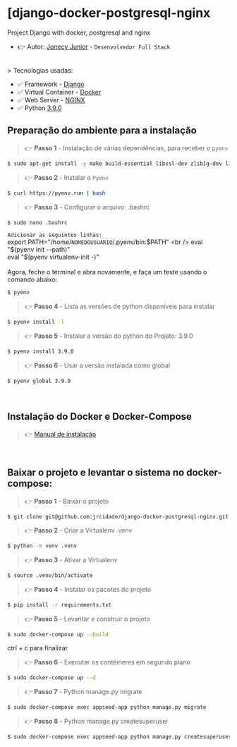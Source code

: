 # [django-docker-postgresql-nginx
Project Django with docker, postgresql and nginx 

- 👉 Autor: [Jonecy Junior](https://github.com/jrcidade) - `Desenvolvedor Full Stack`
<br />
> Tecnologias usadas: 

- ✅ Framework - [Django](https://www.djangoproject.com/) 
- ✅ Virtual Container - [Docker](https://www.docker.com/)
- ✅ Web Server - [NGINX](https://www.nginx.com/)
- ✅ Python [3.9.0](https://www.python.org/downloads/release/python-390/)

## Preparação do ambiente para a instalação

> 👉 **Passo 1** - Instalação de várias dependências, para receber o `pyenv`

```bash
$ sudo apt-get install -y make build-essential libssl-dev zlib1g-dev libbz2-dev libreadline-dev libsqlite3-dev wget curl llvm libncurses5-dev xz-utils tk-dev libxml2-dev libxmlsec1-dev libffi-dev liblzma-dev git
```

> 👉 **Passo 2** - Instalar o `Pyenv`

```bash
$ curl https://pyenv.run | bash
```

> 👉 **Passo 3** - Configurar o arquivo: .bashrc

```bash
$ sudo nano .bashrc
```
`Adicionar as seguintes linhas:`
<br />
export PATH="/home/`NOMEDOUSUARIO`/.pyenv/bin:$PATH"
<br />
eval "$(pyenv init --path)"
<br />
eval "$(pyenv virtualenv-init -)"
<br />
<br />
Agora, feche o terminal e abra novamente, e faça um teste usando o comando abaixo:
```bash
$ pyenv
```
> 👉 **Passo 4** - Lista as versões de python disponíveis para instalar
```bash
$ pyenv install -l
```
> 👉 **Passo 5** - Instalar a versão do python do Projeto: 3.9.0
```bash
$ pyenv install 3.9.0
```
> 👉 **Passo 6** - Usar a versão instalada como global
```bash
$ pyenv global 3.9.0
```
<br />

## Instalação do Docker e Docker-Compose

> 👉 [Manual de instalação](https://docs.docker.com/engine/install/ubuntu/#set-up-the-repository)  

<br />

## Baixar o projeto e levantar o sistema no docker-compose:
> 👉 **Passo 1** - Baixar o projeto
```bash
$ git clone git@github.com:jrcidade/django-docker-postgresql-nginx.git
```
> 👉 **Passo 2** - Criar a Virtualenv .venv
```bash
$ python -m venv .venv
```
> 👉 **Passo 3** - Ativar a Virtualenv 
```bash
$ source .venv/bin/activate
```
> 👉 **Passo 4** - Instalar os pacotes do projeto
```bash
$ pip install -r requirements.txt
```
> 👉 **Passo 5** - Levantar e construir o projeto
```bash
$ sudo docker-compose up --build
```
ctrl + c para finalizar
> 👉 **Passo 6** - Executar os contêineres em segundo plano
```bash
$ sudo docker-compose up --d
```
> 👉 **Passo 7** - Python manage.py migrate
```bash
$ sudo docker-compose exec appseed-app python manage.py migrate
```
> 👉 **Passo 8** - Python manage.py createsuperuser
```bash
$ sudo docker-compose exec appseed-app python manage.py createsuperuser
```